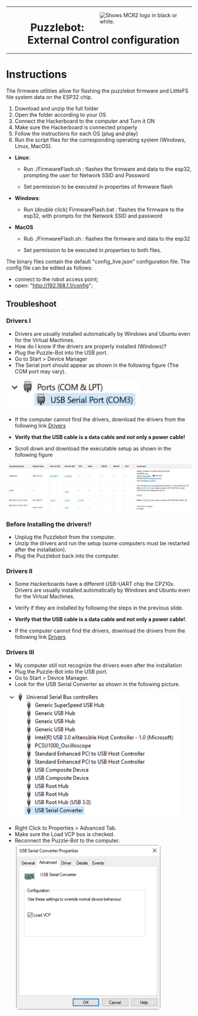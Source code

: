 
---
<picture>
  <source media="(prefers-color-scheme: dark)" srcset="https://github.com/ManchesterRoboticsLtd/Puzzlebot/blob/main/Misc/Logos/Puzzle_Bot_Logo_W.png">
  <source media="(prefers-color-scheme: light)" srcset="https://github.com/ManchesterRoboticsLtd/Puzzlebot/blob/main/Misc/Logos/Puzzle_Bot_Logo_B.png">
  <img alt="Shows MCR2 logo in black or white." width="250" align="right">
</picture>

 <div id="user-content-toc">
  <ul align="center" style="list-style: none;">
    <summary>
      <h1>Puzzlebot: External Control configuration </h1>
    </summary>
  </ul>
</div>


---

# Instructions

The firmware utilities allow for flashing the puzzlebot firmware and LittleFS file system data on the ESP32 chip.

1. Download and unzip the full folder
2. Open the folder according to your OS
4. Connect the Hackerboard to the computer and Turn it ON
5. Make sure the Hackerboard is connected properly
6. Follow the instructions for each OS (plug and play)
7. Run the script files for the corresponding operating system (Windows, Linux, MacOS).

* **Linux**:

    * Run ./FirmwareFlash.sh  : flashes the firmware and data to the esp32, prompting the user for Network SSID and Password

    * Set permission to be executed in properties of firmware flash

* **Windows**:
  * Run (double click) FirmwareFlash.bat  : flashes the firmware to the esp32, with prompts for the Network SSID and password

* **MacOS**
  * Rub ./FirmwareFlash.sh  : flashes the firmware and data to the esp32

  * Set permission to be executed in properties to both files.



The binary files contain the default "config_live.json" configuration file.
The config file can be edited as follows:
 - connect to the robot access point;
 - open: "http://192.168.1.1/config";


## Troubleshoot


### Drivers I
* Drivers are usually installed automatically by Windows and Ubuntu even for the Virtual Machines.
* How do I know if the drivers are properly installed (Windows)?
* Plug the Puzzle-Bot into the USB port. 
* Go to Start > Device Manager
* The Serial port should appear as shown in the following figure (The COM port may vary).

![alt text](image.png)

* If the computer cannot find the drivers, download the drivers from the following link
[Drivers](https://ftdichip.com/drivers/vcp-drivers/)

* **Verify that the USB cable is a data cable and not only a power cable!**

* Scroll down and download the executable setup as shown in the following figure

![alt text](image-1.png)


### Before Installing the drivers!!
* Unplug the Puzzlebot from the computer.
* Unzip the drivers and run the setup (some computers must be restarted after the installation).
* Plug the Puzzlebot back into the computer.

### Drivers II
* Some Hackerboards have a different USB-UART chip the CP210x.
Drivers are usually installed automatically by Windows and Ubuntu even for the Virtual Machines.

* Verify if they are installed by following the steps in the previous slide.

* **Verify that the USB cable is a **data cable** and not only a power cable!**.

* If the computer cannot find the drivers, download the drivers from the following link [Drivers](https://www.silabs.com/developers/usb-to-uart-bridge-vcp-drivers?tab=downloads)


### Drivers III
* My computer still not recognize the drivers even after the installation
* Plug the Puzzle-Bot into the USB port.
* Go to Start > Device Manager.
* Look for the USB Serial Converter as shown in the following picture.

![alt text](image-2.png)

* Right Click to Properties > Advanced Tab.
* Make sure the Load VCP box is checked.
* Reconnect the Puzzle-Bot to the computer.
![alt text](image-3.png)